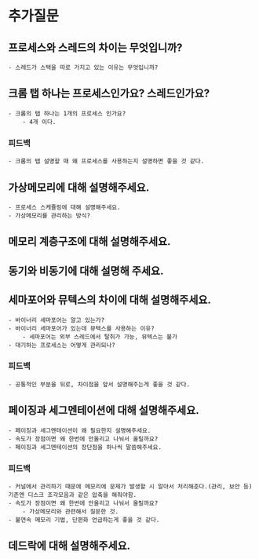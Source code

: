 # 추가질문

## 프로세스와 스레드의 차이는 무엇입니까?

    - 스레드가 스택을 따로 가지고 있는 이유는 무엇입니까?

## 크롬 탭 하나는 프로세스인가요? 스레드인가요?

    - 크롬의 탭 하나는 1개의 프로세스 인가요?
        - 4개 이다.

### 피드백

    - 크롬의 탭 설명할 때 왜 프로세스를 사용하는지 설명하면 좋을 것 같다.

## 가상메모리에 대해 설명해주세요.

    - 프로세스 스케쥴링에 대해 설명해주세요.
    - 가상메모리를 관리하는 방식?

## 메모리 계층구조에 대해 설명해주세요.

## 동기와 비동기에 대해 설명해 주세요.

## 세마포어와 뮤텍스의 차이에 대해 설명해주세요.

    - 바이너리 세마포어는 알고 있는가?
    - 바이너리 세마포어가 있는데 뮤텍스를 사용하는 이유?
        - 세마포어는 외부 스레드에서 탈취가 가능, 뮤텍스는 불가
    - 대기하는 프로세스는 어떻게 관리되나?

### 피드백

    - 공통적인 부분을 뒤로, 차이점을 앞서 설명해주는게 좋을 것 같다.

## 페이징과 세그멘테이션에 대해 설명해주세요.

    - 페이징과 세그멘테이션이 왜 필요한지 설명해주세요.
    - 속도가 장점이면 왜 한번에 안올리고 나눠서 올릴까요?
    - 페이징과 세그멘테이션의 장단점을 하나씩 말씀해주세요.

### 피드백

    - 커널에서 관리하기 때문에 메모리에 문제가 발생할 시 알아서 처리해준다.(관리, 보안 등) 기존엔 디스크 조각모음과 같은 압축을 해줘야함.
    - 속도가 장점이면 왜 한번에 안올리고 나눠서 올릴까요?
        - 가상메모리와 관련해서 질문한 것.
    - 불연속 메모리 기법, 단편화 언급하는게 좋을 것 같다.

## 데드락에 대해 설명해주세요.
